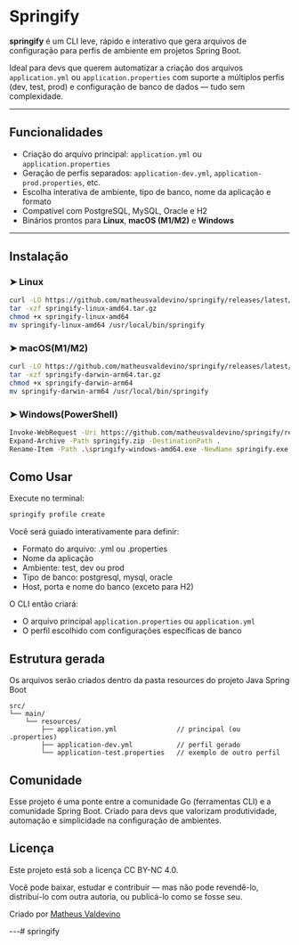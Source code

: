 # Springify

**springify** é um CLI leve, rápido e interativo que gera arquivos de configuração para perfis de ambiente em projetos Spring Boot.

Ideal para devs que querem automatizar a criação dos arquivos `application.yml` ou `application.properties` com suporte a múltiplos perfis (dev, test, prod) e configuração de banco de dados — tudo sem complexidade.

---

## Funcionalidades

- Criação do arquivo principal: `application.yml` ou `application.properties`
- Geração de perfis separados: `application-dev.yml`, `application-prod.properties`, etc.
- Escolha interativa de ambiente, tipo de banco, nome da aplicação e formato
- Compatível com PostgreSQL, MySQL, Oracle e H2
- Binários prontos para **Linux**, **macOS (M1/M2)** e **Windows**

---

## Instalação

### ➤ Linux

```bash
curl -LO https://github.com/matheusvaldevino/springify/releases/latest/download/springify-linux-amd64.tar.gz
tar -xzf springify-linux-amd64.tar.gz
chmod +x springify-linux-amd64
mv springify-linux-amd64 /usr/local/bin/springify
```

### ➤ macOS(M1/M2)

```bash
curl -LO https://github.com/matheusvaldevino/springify/releases/latest/download/springify-darwin-arm64.tar.gz
tar -xzf springify-darwin-arm64.tar.gz
chmod +x springify-darwin-arm64
mv springify-darwin-arm64 /usr/local/bin/springify
```

### ➤ Windows(PowerShell)

```bash
Invoke-WebRequest -Uri https://github.com/matheusvaldevino/springify/releases/latest/download/springify-windows-amd64.zip -OutFile springify.zip
Expand-Archive -Path springify.zip -DestinationPath .
Rename-Item -Path .\springify-windows-amd64.exe -NewName springify.exe
```

## Como Usar

Execute no terminal:

```bash
springify profile create
```

Você será guiado interativamente para definir:

- Formato do arquivo: .yml ou .properties
- Nome da aplicação
- Ambiente: test, dev ou prod
- Tipo de banco: postgresql, mysql, oracle
- Host, porta e nome do banco (exceto para H2)

O CLI então criará:

- O arquivo principal `application.properties` ou `application.yml`
- O perfil escolhido com configurações específicas de banco

## Estrutura gerada

Os arquivos serão criados dentro da pasta resources do projeto Java Spring Boot

```plaintext
src/
└── main/
    └── resources/
        ├── application.yml               // principal (ou .properties)
        ├── application-dev.yml           // perfil gerado
        └── application-test.properties   // exemplo de outro perfil
```

## Comunidade

Esse projeto é uma ponte entre a comunidade Go (ferramentas CLI) e a comunidade Spring Boot. Criado para devs que valorizam produtividade, automação e simplicidade na configuração de ambientes.

## Licença

Este projeto está sob a licença CC BY-NC 4.0.

Você pode baixar, estudar e contribuir — mas não pode revendê-lo, distribuí-lo com outra autoria, ou publicá-lo como se fosse seu.

Criado por [Matheus Valdevino](https://github.com/matheusvsdev)

---# springify
